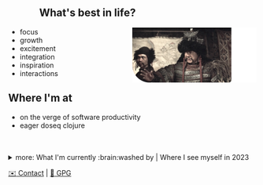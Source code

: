 ##    What's best in life?

<img align="right" width="50%" src="./conan-whats-best.png" alt="Conan! Whats best in Life?">

- focus
- growth
- excitement
- integration
- inspiration
- interactions

## Where I'm at

- on the verge of software productivity
- eager doseq clojure

<br>
<br>

<details>
<summary>more: What I'm currently :brain:washed by | Where I see myself in 2023</summary>

## What I'm currently brainwashed by

- pragmatic functional programming with a [rich](https://www.youtube.com/watch?v=-6BsiVyC1kM "Rich Hickey: The Value of Values") flavor
- the playfulness and curiosity of [dabeaz](https://www.youtube.com/watch?v=pkCLMl0e_0k " David Beazley: Lambda Calculus from the Ground Up")
- [IO hoisting](https://www.youtube.com/watch?v=PBQN62oUnN8 "Brandon Rhodes: Hoist Your I/O") 
- data-driven designs
- [zombies!](https://www.youtube.com/watch?v=aWJPlRVZX90 "braaains")

## Where I see myself in 2023

- doing FOSS contributions
- in co-working atmospheres
- interning at a vibrant tech company

</details>

[:envelope: Contact](mailto:adrech@grooveroom.de "adrech@grooveroom.de") | [:key: GPG](https://raw.githubusercontent.com/adrech/adrech/master/adrech.asc)
